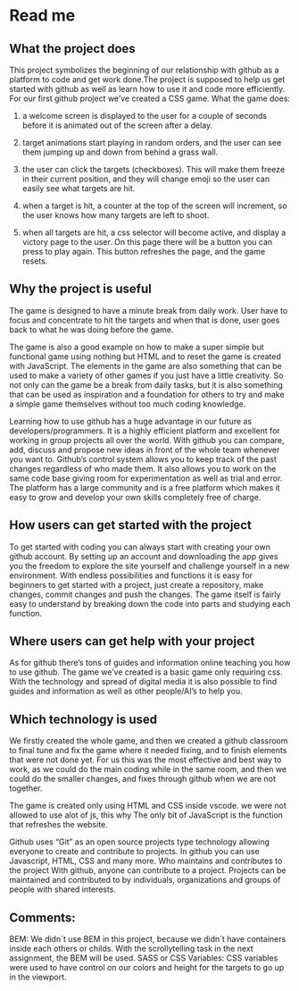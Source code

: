 
# Read me

## What the project does

This project symbolizes the beginning of our relationship with github as a platform to code and get work done.The project is supposed to help us get started with github as well as learn how to use it and code more efficiently. For our first github project we’ve created a CSS game.
What the game does:

1. a welcome screen is displayed to the user for a couple of seconds before it is animated out of the screen after a delay.

2. target animations start playing in random orders, and the user can see them jumping up and down from behind a grass wall. 

3. the user can click the targets (checkboxes). This will make them freeze in their current position, and they will change emoji so the user can easily see    what targets are hit. 

4. when a target is hit, a counter at the top of the screen will increment, so the user knows how many targets are left to shoot.

5. when all targets are hit, a css selector will become active, and display a victory page to the user. On this page there will be a button you can press      to play again. This button refreshes the page, and the game resets.


## Why the project is useful
The game is designed to have a minute break from daily work. User have to focus and concentrate to hit the targets and when that is done, user goes back to what he was doing before the game.

The game is also a good example on how to make a super simple but functional game using nothing but HTML and to reset the game is created with JavaScript. The elements in the game are also something that can be used to make a variety of other games if you just have a little creativity. So not only can the game be a break from daily tasks, but it is also something that can be used as inspiration and a foundation for others to try and make a simple game themselves without too much coding knowledge.

Learning how to use github has a huge advantage in our future as developers/programmers. It is a highly efficient platform and excellent for working in group projects all over the world. With github you can compare, add, discuss and propose new ideas in front of the whole team whenever you want to. Github’s control system allows you to keep track of the past changes regardless of who made them. It also allows you to work on the same code base giving room for experimentation as well as trial and error. The platform has a large community and is a free platform which makes it easy to grow and develop your own skills completely free of charge. 

## How users can get started with the project
To get started with coding you can always start with creating your own github account. By setting up an account and downloading the app gives you the freedom to explore the site yourself and challenge yourself in a new environment. With endless possibilities and functions it is easy for beginners to get started with a project, just create a repository, make changes, commit changes and push the changes. 
The game itself is fairly easy to understand by breaking down the code into parts and studying each function. 

## Where users can get help with your project
As for github there’s tons of guides and information online teaching you how to use github. 
The game we’ve created is a basic game only requiring css. With the technology and spread of digital media it is also possible to find guides and information as well as other people/AI’s to help you.

## Which technology is used
We firstly created the whole game, and then we created a github classroom to final tune and fix the game where it needed fixing, and to finish elements that were not done yet. For us this was the most effective and best way to work, as we could do the main coding while in the same room, and then we could do the smaller changes, and fixes through github when we are not together. 

The game is created only using HTML and CSS inside vscode. we were not allowed to use alot of js, this why The only bit of JavaScript is the function that refreshes the website. 

Github uses “Git” as an open source projects type technology allowing everyone to create and contribute to projects. In github you can use Javascript, HTML, CSS and many more.
Who maintains and contributes to the project
With github, anyone can contribute to a project. Projects can be maintained and contributed to by individuals, organizations and groups of people with shared interests. 

## Comments:
BEM: We didn´t use BEM in this project, because we didn´t have containers inside each others or childs. With the scrollytelling task in the next assignment, the BEM will be used. 
SASS or CSS Variables: CSS variables were used to have control on our colors and height for the targets to go up in the viewport. 
